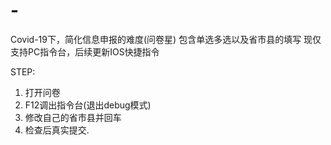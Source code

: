 # -
Covid-19下，简化信息申报的难度(问卷星)
包含单选多选以及省市县的填写
现仅支持PC指令台，后续更新IOS快捷指令

STEP:
1. 打开问卷
2. F12调出指令台(退出debug模式)
3. 修改自己的省市县并回车
4. 检查后真实提交.
